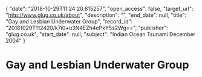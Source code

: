 {
  "date": "2018-10-29T11:24:20.815257", 
  "open_access": false, 
  "target_url": "http://www.glug.co.uk/about", 
  "description": "", 
  "end_date": null, 
  "title": "Gay and Lesbian Underwater Group", 
  "record_id": "20181029T112420/k7i0+u3N4EZh4ePxY5s2Wg==", 
  "publisher": "glug.co.uk", 
  "start_date": null, 
  "subject": "Indian Ocean Tsunami December 2004"
}

# Gay and Lesbian Underwater Group

